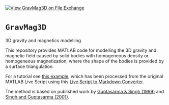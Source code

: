 [![View GravMag3D on File Exchange](https://www.mathworks.com/matlabcentral/images/matlab-file-exchange.svg)](https://de.mathworks.com/matlabcentral/fileexchange/115255-gravmag3d)

# `GravMag3D`
3D gravity and magnetics modelling

This repository provides MATLAB code for modelling the 3D gravity and magnetic field caused by solid bodies with homogeneous density or homogeneous magnetization, where the shape of the bodies is provided by a surface triangulation.

For a tutorial see [this example](https://github.com/ruboerner/GravMag3D/blob/main/example_01.md), which has been processed from the original MATLAB Live Script using this [Live Script to Markdown Converter](https://github.com/roslovets/Live-Script-to-Markdown-Converter).

The method is based on published work by [Guptasarma & Singh (1999)](https://doi.org/10.1190/1.1444531) and [Singh and Guptasarma (2001)](https://doi.org/10.1190/1.1444942).
